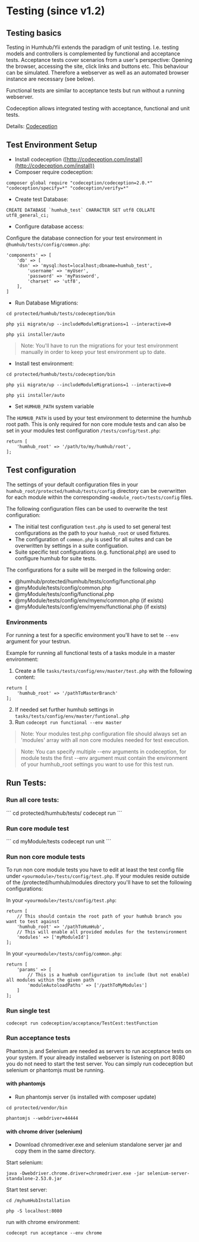 Testing (since v1.2)
====================

## Testing basics
Testing in Humhub/Yii extends the paradigm of unit testing. I.e. testing models and controllers is complemented by functional and acceptance tests. Acceptance tests cover scenarios from a user's perspective: Opening the browser, accessing the site, click links and buttons etc. This behaviour can be simulated. Therefore a webserver as well as an automated browser instance are necessary (see below).

Functional tests are similar to acceptance tests but run without a running webserver. 

Codeception allows integrated testing with acceptance, functional and unit tests.

Details: [Codeception](http://codeception.com/docs/01-Introduction)

## Test Environment Setup

-  Install codeception ([http://codeception.com/install](http://codeception.com/install))
-  Composer require codeception:

```
composer global require "codeception/codeception=2.0.*" "codeception/specify=*" "codeception/verify=*"
```

- Create test Database:

```
CREATE DATABASE `humhub_test` CHARACTER SET utf8 COLLATE utf8_general_ci;
```

- Configure database access:

Configure the database connection for your test environment in `@humhub/tests/config/common.php`:


 
    'components' => [
	    'db' => [
	    'dsn' => 'mysql:host=localhost;dbname=humhub_test',
		    'username' => 'myUser',
		    'password' => 'myPassword',
		    'charset' => 'utf8',
    	], 
    ]


- Run Database Migrations:
    
    
```cd protected/humhub/tests/codeception/bin```

```php yii migrate/up --includeModuleMigrations=1 --interactive=0```

```php yii installer/auto```

>Note: You'll have to run the migrations for your test environment manually in order to keep your test environment up to date.

- Install test environment:

```cd protected/humhub/tests/codeception/bin```

```php yii migrate/up --includeModuleMigrations=1 --interactive=0```

```php yii installer/auto```

- Set `HUMHUB_PATH` system variable

The `HUMHUB_PATH` is used by your test environment to determine the humhub root path.
This is only required for non core module tests and can also be set in your modules test configuration `/tests/config/test.php`:

    return [
    	'humhub_root' => '/path/to/my/humhub/root',
    ];


## Test configuration

The settings of your default configuration files in your `humhub_root/protected/humhub/tests/config` directory can be overwritten for each module
within the corresponding `<module_root>/tests/config` files.

The following configuration files can be used to overwrite the test configuration:

 - The initial test configuration `test.php` is used to set general test configurations as the path to your `humhub_root` or used fixtures.
 - The configuration of `common.php` is used for all suites and can be overwritten by settings in a suite configuation.
 - Suite specific test configurations (e.g. functional.php) are used to configure humhub for suite tests.

The configurations for a suite will be merged in the following order:

 - @humhub/protected/humhub/tests/config/functional.php
 - @myModule/tests/config/common.php
 - @myModule/tests/config/functional.php
 - @myModule/tests/config/env/myenv/common.php (if exists)
 - @myModule/tests/config/env/myenv/functional.php (if exists) 

### Environments

For running a test for a specific environment you'll have to set te `--env` argument for your testrun.

Example for running all functional tests of a tasks module in a master environment:

1. Create a file `tasks/tests/config/env/master/test.php` with the following content:

```
return [
    'humhub_root' => '/pathToMasterBranch'
];
```

2. If needed set further humhub settings in `tasks/tests/config/env/master/funtional.php`
3. Run `codecept run functional --env master`

>Note: Your modules test.php configuration file should always set an 'modules' array with all non core modules needed for test execution.

>Note: You can specify multiple --env arguments in codeception, for module tests the first --env argument must contain the environment of your
humhub_root settings you want to use for this test run. 

## Run Tests:

### Run all core tests:

´´´
cd protected/humhub/tests/
codecept run
´´´

### Run core module test

´´´
cd myModule/tests
codecept run unit
´´´

### Run non core module tests

To run non core module tests you have to edit at least the test config file under `<yourmodule>/tests/config/test.php`.
If your modules reside outside of the /protected/humhub/modules directory you'll have to set the following configurations:

In your `<yourmodule>/tests/config/test.php`:

```
return [
    // This should contain the root path of your humhub branch you want to test against
    'humhub_root' => '/pathToHumHub',
    // This will enable all provided modules for the testenvironment
    'modules' => ['myModuleId']
];
```

In your `<yourmodule>/tests/config/common.php`:

```
return [
    'params' => [
        // This is a humhub configuration to include (but not enable) all modules within the given path
        'moduleAutoloadPaths' => ['/pathToMyModules']
    ]
];
```

### Run single test

```
codecept run codeception/acceptance/TestCest:testFunction
```

### Run acceptance tests
Phantom.js and Selenium are needed as servers to run acceptance tests on your system. If your already installed webserver is listening on port 8080 you do not need to start the test server. You can simply run codeception but selenium or phantomjs must be running.

#### with phantomjs

- Run phantomjs server (is installed with composer update)

```cd protected/vendor/bin```

```phantomjs --webdriver=44444```

#### with chrome driver (selenium)

- Download chromedriver.exe and selenium standalone server jar and copy them in the same directory.

Start selenium:

```
java -Dwebdriver.chrome.driver=chromedriver.exe -jar selenium-server-standalone-2.53.0.jar
```

Start test server:

```cd /myhumHubInstallation```

```php -S localhost:8080```

run with chrome environment:

```codecept run acceptance --env chrome```


